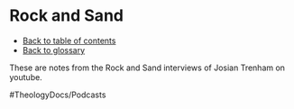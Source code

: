 # Rock and Sand
- [Back to table of contents](../README.md)
- [Back to glossary](../Glossary.md)

These are notes from the Rock and Sand interviews of Josian Trenham on youtube.



#TheologyDocs/Podcasts